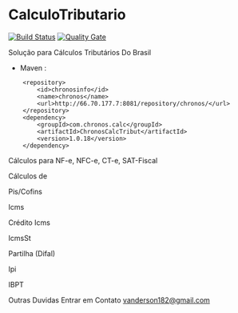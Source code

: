 # CalculoTributario
[![Build Status](https://travis-ci.org/rfpe/CalculoTributario.svg?branch=master)](https://travis-ci.org/rfpe/CalculoTributario) [![Quality Gate](https://sonarcloud.io/api/project_badges/measure?project=com.chronos.calc%3AChronosCalcTribut&metric=alert_status)](https://sonarcloud.io/dashboard/index/com.chronos.calc%3AChronosCalcTribut)

Solução para Cálculos Tributários Do Brasil

- Maven :
```
    <repository>
        <id>chronosinfo</id>
        <name>chronos</name>
        <url>http://66.70.177.7:8081/repository/chronos/</url>
    </repository>
    <dependency>
        <groupId>com.chronos.calc</groupId>
        <artifactId>ChronosCalcTribut</artifactId>
        <version>1.0.18</version>
    </dependency>
```



Cálculos para NF-e, NFC-e, CT-e, SAT-Fiscal

Cálculos de

Pis/Cofins

Icms

Crédito Icms

IcmsSt

Partilha (Difal)

Ipi

IBPT

Outras Duvidas Entrar em Contato vanderson182@gmail.com
